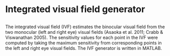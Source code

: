 # Integrated visual field generator
##

The integrated visual field (IVF) estimates the binocular visual field from the two monocular (left and right eye) visual fields (Asaoka et al. 2011; Crabb & Viswanathan 2005). The sensitivity values for each point in the IVF were computed by taking the maximum sensitivity from corresponding points in the left and right eye visual fields. The IVF generator is written in MATLAB.
